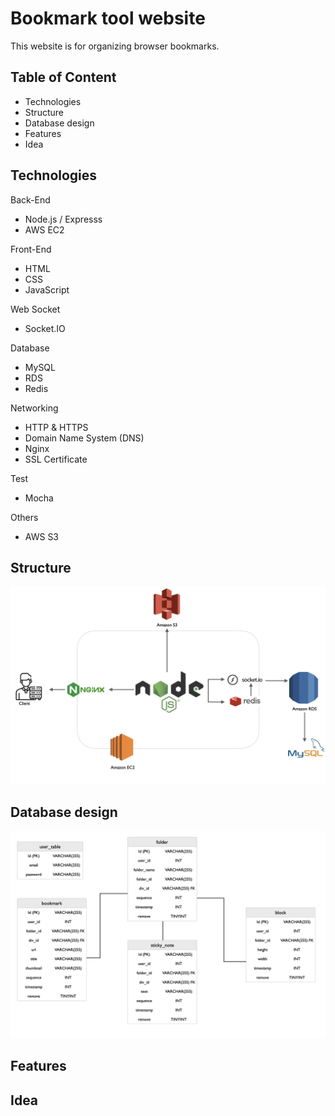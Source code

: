 # Bookmark tool website

This website is for organizing browser bookmarks.

## Table of Content 

<ul>
  <li>Technologies</li>
  <li>Structure</li>
  <li>Database design</li>
  <li>Features</li>
  <li>Idea</li>
</ul>

## Technologies

Back-End

<ul>
  <li>Node.js / Expresss</li>
  <li>AWS EC2</li>
</ul>

Front-End

<ul>
  <li>HTML</li>
  <li>CSS</li>
  <li>JavaScript</li>
</ul>

Web Socket

<ul>
  <li>Socket.IO</li>
</ul>

Database

<ul>
  <li>MySQL</li>
  <li>RDS</li>
  <li>Redis</li>
</ul>

Networking

<ul>
  <li>HTTP & HTTPS</li>
  <li>Domain Name System (DNS)</li>
  <li>Nginx</li>
  <li>SSL Certificate</li>
</ul>

Test

<ul>
  <li>Mocha</li>
</ul>

Others

<ul>
  <li>AWS S3</li>
</ul>

## Structure

![image](structure.png)

## Database design 

![image](database.png)


## Features

## Idea







